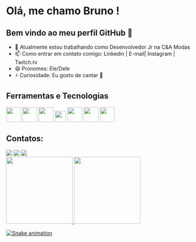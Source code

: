 # Olá, me chamo Bruno ! 
## Bem vindo ao meu perfil GitHub 👋

- 🔭 Atualmente estou trabalhando como Desenvolvedor Jr na C&A Modas
- 📫 Como entrar em contato comigo: Linkedin | E-mail| Instagram | Twitch.tv
- 😄 Pronomes: Ele/Dele
- ⚡ Curiosidade: Eu gosto de cantar :microphone:

## Ferramentas e Tecnologias
<img src="https://cdn.jsdelivr.net/gh/devicons/devicon/icons/java/java-original-wordmark.svg"  width="40" height="40" /> <img src="https://cdn.jsdelivr.net/gh/devicons/devicon/icons/spring/spring-original-wordmark.svg"  width="40" height="40" /> <img src="https://cdn.jsdelivr.net/gh/devicons/devicon/icons/oracle/oracle-original.svg" width="40" height="40" /> <img src="https://cdn.jsdelivr.net/gh/devicons/devicon/icons/angularjs/angularjs-original.svg" width="30" height="30" /> <img src="https://cdn.jsdelivr.net/gh/devicons/devicon/icons/git/git-original-wordmark.svg" width="40" height="40"/> <img src="https://cdn.jsdelivr.net/gh/devicons/devicon/icons/gitlab/gitlab-original-wordmark.svg" width="40" height="40"/> <img src="https://cdn.jsdelivr.net/gh/devicons/devicon/icons/azure/azure-original-wordmark.svg" width="40" height="40" />

## Contatos:

<div>
<a href="https://instagram.com/lps_bruno" target="_blank"><img src="https://img.shields.io/badge/-Instagram-%23E4405F?style=for-the-badge&logo=instagram&logoColor=white" target="_blank"></a>
<a href="https://www.twitch.tv/beomont22" target="_blank"><img src="https://img.shields.io/badge/Twitch-9146FF?style=for-the-badge&logo=twitch&logoColor=white" target="_blank"></a>
<a href="https://www.linkedin.com/in/bruno-santana-lopes/" target="_blank"><img src="https://img.shields.io/badge/-LinkedIn-%230077B5?style=for-the-badge&logo=linkedin&logoColor=white" target="_blank"></a>   
</div>

<div>
<a href="https://github.com/beomont">
<img height="180em" src="https://github-readme-stats.vercel.app/api/top-langs/?username=beomont&layout=compact&langs_count=7&theme=dracula"/>
<img height="180em" src="https://github-readme-stats.vercel.app/api?username=beomont&show_icons=true&theme=dracula&include_all_commits=true&count_private=true"/>
</div>

![Snake animation](https://github.com/beomont/beomont/blob/output/github-contribution-grid-snake.svg)
